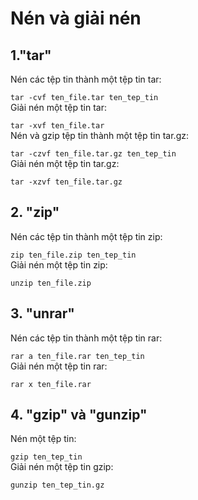 # Nén và giải nén 

## 1."tar"    


Nén các tệp tin thành một tệp tin tar:      

`tar -cvf ten_file.tar ten_tep_tin `      
Giải nén một tệp tin tar:   

`tar -xvf ten_file.tar`     
Nén và gzip tệp tin thành một tệp tin tar.gz:

`tar -czvf ten_file.tar.gz ten_tep_tin`     
Giải nén một tệp tin tar.gz:

`tar -xzvf ten_file.tar.gz`     
## 2. "zip"    
Nén các tệp tin thành một tệp tin zip:

`zip ten_file.zip ten_tep_tin`  
Giải nén một tệp tin zip:

`unzip ten_file.zip`    
## 3. "unrar"  
Nén các tệp tin thành một tệp tin rar:

`rar a ten_file.rar ten_tep_tin`    
Giải nén một tệp tin rar:

`rar x ten_file.rar`    
## 4. "gzip" và "gunzip"   
Nén một tệp tin:

`gzip ten_tep_tin`  
Giải nén một tệp tin gzip:  

`gunzip ten_tep_tin.gz`
